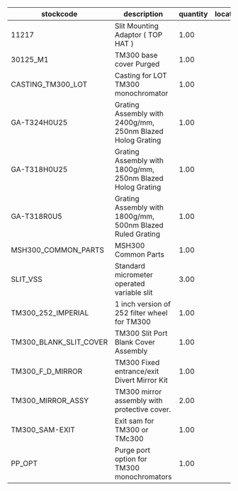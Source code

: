 |stockcode|description|quantity|location|
|---------|-----------|--------|--------|
|11217|Slit Mounting Adaptor ( TOP HAT )|1.00||
|30125_M1|TM300 base cover Purged|1.00||
|CASTING_TM300_LOT|Casting for LOT TM300 monochromator|1.00||
|GA-T324H0U25|Grating Assembly with 2400g/mm, 250nm Blazed Holog Grating|1.00||
|GA-T318H0U25|Grating Assembly with 1800g/mm, 250nm Blazed Holog Grating|1.00||
|GA-T318R0U5|Grating Assembly with 1800g/mm, 500nm Blazed Ruled Grating|1.00||
|MSH300_COMMON_PARTS|MSH300 Common Parts|1.00||
|SLIT_VSS|Standard micrometer operated variable slit|3.00||
|TM300_252_IMPERIAL|1 inch version of 252 filter wheel for TM300|1.00||
|TM300_BLANK_SLIT_COVER|TM300 Slit Port Blank Cover Assembly|1.00||
|TM300_F_D_MIRROR|TM300 Fixed entrance/exit Divert Mirror Kit|1.00||
|TM300_MIRROR_ASSY|TM300 mirror assembly with protective cover.|2.00||
|TM300_SAM-EXIT|Exit sam for TM300 or TMc300|1.00||
|PP_OPT|Purge port option for TM300 monochromators|1.00||
